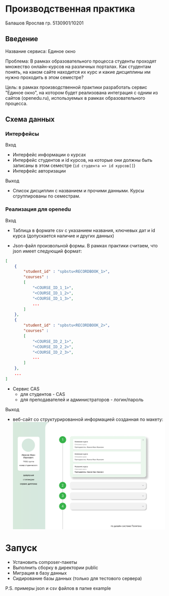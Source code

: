 # Производственная практика 

Балашов Ярослав гр. 5130901/10201

## Введение
Название сервиса: Единое окно

Проблема: В рамках образовательного процесса студенты проходят множество онлайн-курсов на различных порталах. 
Как студентам понять, на каком сайте находится их курс и какие дисциплины им нужно проходить в этом семестре?

Цель: в рамках производственной практики разработать сервис "Единое окно", 
на котором будет реализована интеграция с одним из сайтов (openedu.ru), используемых в рамках образовательного процесса. 


## Схема данных

### Интерфейсы

Вход

+ Интерфейс информации о курсах
+ Интерфейс студентов и id курсов, на которые они должны быть записаны в этом семестре (`id студента => id курсов[]`)
+ Интерфейс авторизации

Выход
+ Список дисциплин с названием и прочими данными. Курсы сгруппированы по семестрам.

### Реализация для openedu

Вход

+ Таблица в формате csv с указанием названия, ключевых дат и id курса (допускается наличие и других данных)

+ Json-файл произвольной формы. В рамках практики считаем, что json имеет следующий формат:
```json
[
    {
        "student_id" : "spbstu<RECORDBOOK_1>",
        "courses" :
        [
            "<COURSE_ID_1_1>",
            "<COURSE_ID_1_2>",
            "<COURSE_ID_1_3>",
            ...
        ]
    },
    {
        "student_id" : "spbstu<RECORDBOOK_2>",
        "courses" :
        [
            "<COURSE_ID_2_1>",
            "<COURSE_ID_2_2>",
            "<COURSE_ID_2_3>",
            ...
        ]
    },
    ...
]
```
+ Сервис CAS
  + для студентов - CAS
  + для преподавателей и администраторов - логин/пароль

Выход
+ веб-сайт со структурированной информацией созданная по макету:
![макет веб-сайта](img/design.png)


# Запуск

+ Установить composer-пакеты
+ Выполнить сборку в директории public
+ Миграция в базу данных
+ Сидирование базы данных (только для тестового сервера)

P.S. примеры json и csv файлов в папке example


